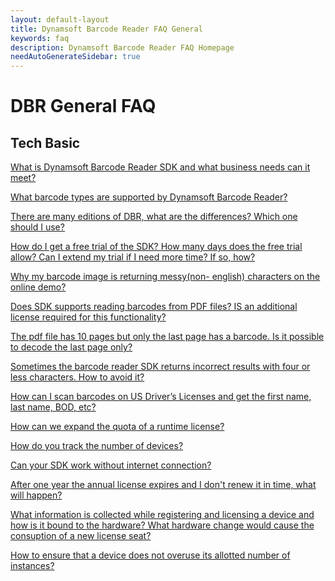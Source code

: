 ```yaml
---
layout: default-layout
title: Dynamsoft Barcode Reader FAQ General
keywords: faq
description: Dynamsoft Barcode Reader FAQ Homepage
needAutoGenerateSidebar: true
---
```


# DBR General FAQ


## Tech Basic



<a href="{{site.dbr-general}}what-is-dbr.html" target="_blank">What is Dynamsoft Barcode Reader SDK and what business needs can it meet?</a>

<a href="{{site.dbr-general}}supported-barcode-formats.html" target="_blank">What barcode types are supported by Dynamsoft Barcode Reader?</a>

<a href="{{site.dbr-general}}different-editions-of-dbr.html" target="_blank">There are many editions of DBR, what are the differences? Which one should I use?</a>

<a href="{{site.dbr-general}}dbr-free-trial.html" target="_blank">How do I get a free trial of the SDK? How many days does the free trial allow? Can I extend my trial if I need more time? If so, how?</a>

<a href="{{site.dbr-general}}non-english-characters.html" target="_blank">Why my barcode image is returning messy(non- english) characters on the online demo?</a>

<a href="{{site.dbr-general}}dbr-supports-pdf.html" target="_blank">Does SDK supports reading barcodes from PDF files? IS an additional license required for this functionality?</a>

<a href="{{site.dbr-general}}scan-specific-page.html" target="_blank">The pdf file has 10 pages but only the last page has a barcode. Is it possible to decode the last page only?</a>

<a href="{{site.dbr-general}}avoid-incorrect-results.html" target="_blank">Sometimes the barcode reader SDK returns incorrect results with four or less characters. How to avoid it?</a>

<a href="{{site.dbr-general}}scan-us-drivers-license.html" target="_blank">How can I scan barcodes on US Driver’s Licenses and get the first name, last name, BOD, etc?</a>

<a href="{{site.dbr-general}}expand-quota-for-runtime-license.html" target="_blank">How can we expand the quota of a runtime license?</a>

<a href="{{site.dbr-general}}track-license.html" target="_blank">How do you track the number of devices?</a>

<a href="{{site.dbr-general}}sdk-works-without-internet.html" target="_blank">Can your SDK work without internet connection?</a>

<a href="{{site.dbr-general}}what-happens-if-license-expires.html" target="_blank">After one year the annual license expires and I don't renew it in time, what will happen?</a>

<a href="{{site.dbr-general}}how-hardware-is-bind-to-license.html" target="_blank">What information is collected while registering and licensing a device and how is it bound to the hardware? What hardware change would cause the consuption of a new license seat?</a>

<a href="{{site.dbr-general}}ensure-no-overuse.html" target="_blank">How to ensure that a device does not overuse its allotted number of instances?</a>
